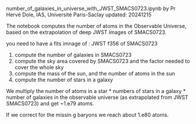 number_of_galaxies_in_universe_with_JWST_SMACS0723.ipynb
by Pr Hervé Dole, IAS, Université Paris-Saclay
updated: 20241215

The notebook computes the number of atoms in the Observable Universe,
based on the extrapolation of deep JWST images of SMACS0723.

you need to have a fits imnage of : JWST f356 of SMACS0723

1. compute the number of galaxies in SMACS0723
2. compute the sky area covered by SMACS0723 and the factor needed to cover the whole sky
3. compute the mass of the sun, and the number of atoms in the sun
4. compute the number of stars in a galaxy

We multiply the number of atoms in a star * numbers of stars in a galaxy *
number of galaxies in the observable universe (as extrapolated from JWST
SMACS0723) and get ~1.e79 atoms.

If we correct for the missin g baryons we reach about 1.e80 atoms.
